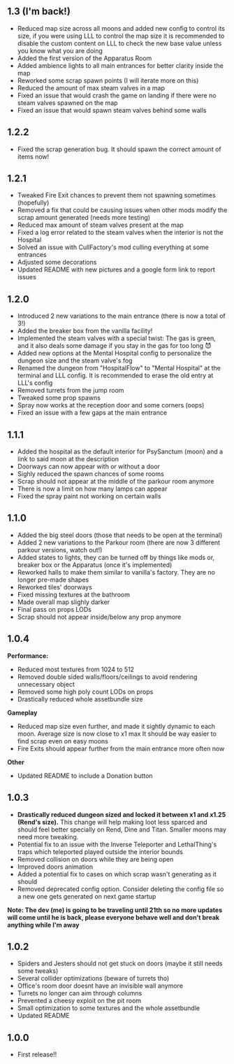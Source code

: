 ## 1.3 (I'm back!)
- Reduced map size across all moons and added new config to control its size, if you were using LLL to control the map size it is recommended to disable the custom content on LLL to check the new base value unless you know what you are doing
- Added the first version of the Apparatus Room
- Added ambience lights to all main entrances for better clarity inside the map
- Reworked some scrap spawn points (I will iterate more on this)
- Reduced the amount of max steam valves in a map
- Fixed an issue that would crash the game on landing if there were no steam valves spawned on the map
- Fixed an issue that would spawn steam valves behind some walls

## 1.2.2
- Fixed the scrap generation bug. It should spawn the correct amount of items now!

## 1.2.1
- Tweaked Fire Exit chances to prevent them not spawning sometimes (hopefully)
- Removed a fix that could be causing issues when other mods modify the scrap amount generated (needs more testing)
- Reduced max amount of steam valves present at the map
- Fixed a log error related to the steam valves when the interior is not the Hospital
- Solved an issue with CullFactory's mod culling everything at some entrances
- Adjusted some decorations
- Updated README with new pictures and a google form link to report issues

## 1.2.0
- Introduced 2 new variations to the main entrance (there is now a total of 3!)
- Added the breaker box from the vanilla facility!
- Implemented the steam valves with a special twist: The gas is green, and it also deals some damage if you stay in the gas for too long 😈
- Added new options at the Mental Hospital config to personalize the dungeon size and the steam valve's fog
- Renamed the dungeon from "HospitalFlow" to "Mental Hospital" at the terminal and LLL config. It is recommended to erase the old entry at LLL's config
- Removed turrets from the jump room
- Tweaked some prop spawns
- Spray now works at the reception door and some corners (oops)
- Fixed an issue with a few gaps at the main entrance

## 1.1.1
- Added the hospital as the default interior for PsySanctum (moon) and a link to said moon at the description
- Doorways can now appear with or without a door
- Sighly reduced the spawn chances of some rooms
- Scrap should not appear at the middle of the parkour room anymore
- There is now a limit on how many lamps can appear
- Fixed the spray paint not working on certain walls

## 1.1.0
- Added the big steel doors (those that needs to be open at the terminal)
- Added 2 new variations to the Parkour room (there are now 3 different parkour versions, watch out!)
- Added states to lights, they can be turned off by things like mods or, breaker box or the Apparatus (once it's implemented)
- Reworked halls to make them similar to vanilla's factory. They are no longer pre-made shapes
- Reworked tiles' doorways
- Fixed missing textures at the bathroom
- Made overall map slighly darker
- Final pass on props LODs
- Scrap should not appear inside/below any prop anymore

## 1.0.4
**Performance:** 
- Reduced most textures from 1024 to 512 
- Removed double sided walls/floors/ceilings to avoid rendering unnecessary object 
- Removed some high poly count LODs on props 
- Drastically reduced whole assetbundle size

**Gameplay**
- Reduced map size even further, and made it sightly dynamic to each moon. Average size is now close to x1 max It should be way easier to find scrap even on easy moons 
- Fire Exits should appear further from the main entrance more often now 

**Other**
- Updated README to include a Donation button

## 1.0.3
- **Drastically reduced dungeon sized and locked it between x1 and x1.25 (Rend's size).** This change will help making loot less sparced and should feel better specially on Rend, Dine and Titan. Smaller moons may need more tweaking. 
- Potential fix to an issue with the Inverse Teleporter and LethalThing's traps which teleported played outside the interior bounds 
- Removed collision on doors while they are being open 
- Improved doors animation 
- Added a potential fix to cases on which scrap wasn't generating as it should 
- Removed deprecated config option. Consider deleting the config file so a new one gets generated on next game startup 

**Note: The dev (me) is going to be traveling until 21th so no more updates will come until he is back, please everyone behave well and don't break anything while I'm away**
## 1.0.2
- Spiders and Jesters should not get stuck on doors (maybe it still needs some tweaks)
- Several collider optimizations (beware of turrets tho)
- Office's room door doesnt have an invisible wall anymore
- Turrets no longer can aim through columns
- Prevented a cheesy exploit on the pit room
- Small optimization to some textures and the whole assetbundle
- Updated README
## 1.0.0
- First release!!
